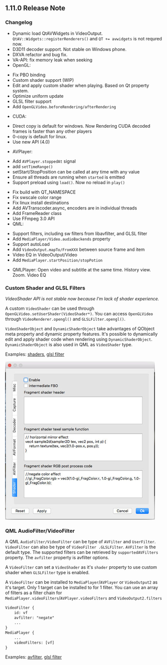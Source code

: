 ## 1.11.0 Release Note

### Changelog
- Dynamic load QtAVWidgets in VideoOutput. `QtAV::Widgets::registerRenderers()` and `QT += avwidgets` is not requred now.
- D3D11 decoder support. Not stable on Windows phone.
- DXVA refactor and bug fix.
- VA-API: fix memory leak when seeking
- OpenGL:
 * Fix PBO binding
 * Custom shader support (WIP)
 * Edit and apply custom shader when playing. Based on Qt property system.
 * Optimize uniform update
 * GLSL filter support
 * Add `OpenGLVideo.beforeRendering/afterRendering`
- CUDA:
 * Direct copy is default for windows. Now Rendering CUDA decoded frames is faster than any other players
 * 0-copy is default for linux.
 * Use new API (4.0)
- AVPlayer:
 * Add `AVPlayer.stoppedAt` signal
 * add `setTimeRange()`
 * setStart/StopPosition can be called at any time with any value
 * Ensure all threads are running when `started` is emitted
 * Support preload using `load()`. Now no reload in `play()`
- Fix build with QT_NAMESPACE
- Fix swscale color range
- Fix linux install destinations
- Add AVTranscoder.async, encoders are in individual threads
- Add FrameReader class
- Use FFmpeg 3.0 API
- QML:
 * Support filters, including sw filters from libavfilter, and GLSL filter
 * Add `MediaPlayer/Video.audioBackends` property
 * Support autoLoad
 * Add `VideoOutput.mapTo/FromXXX` between source frame and item
 * Video EQ in VideoOutput/Video
 * Add `MediaPlayer.startPosition/stopPotion`
- QMLPlayer: Open video and subtitle at the same time. History view. Zoom. Video EQ

### Custom Shader and GLSL Filters

_VideoShader API is not stable now because I'm lack of shader experience._

A custom `VideoShader` can be used through `OpenGLVideo.setUserShader(VideoShader*)`. You can access `OpenGLVideo` through `VideoRenderer.opengl()` and `GLSLFilter.opengl()`.

`VideoShaderObject` and `DynamicShaderObject` take advantages of QObject meta property and dynamic property features. It's possible to dynamically edit and apply shader code when rendering using `DynamicShaderObject`. `DynamicShaderObject` is also used in QML as `VideoShader` type.

Examples: [shaders](https://github.com/wang-bin/QtAV/tree/master/examples/filters), [glsl filter](https://github.com/wang-bin/QtAV/tree/master/examples/glslfilter)

![](images/player-glslfilter.jpg)

### QML AudioFilter/VideoFilter

A QML `AudioFilter/VideoFilter` can be type of `AVFilter` and `UserFilter`. `VideoFilter` can also be type of `VideoFilter .GLSLFilter`. `AVFilter` is the default type. The supported filters can be retrieved by `supportedAVFilters` property. The `avfilter` property is avfilter options.

A `VideoFilter` can set a `VideoShader` as it's `shader` property to use custom shader when `GLSLFilter` type is enabled.

A `VideoFilter` can be installed to `MediaPlayer`/`AVPlayer` or `VideoOutput2` as it's target. Only 1 target can be installed to for 1 filter. You can use an array of filters as a filter chain for `MediaPlayer.videoFilters`/`AVPlayer.videoFilters` and `VideoOutput2.filters`

    VideoFilter {
        id: vf
        avfilter: "negate"
        ...
    }
    MediaPlayer {
        ...
        videoFilters: [vf]
    }

Examples: [avfilter](https://github.com/wang-bin/QtAV/tree/master/examples/qml/filter.qml), [glsl filter](https://github.com/wang-bin/QtAV/tree/master/examples/qml/glslfilter.qml)
